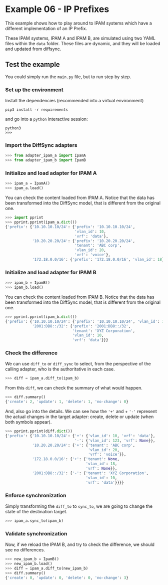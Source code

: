 # Example 06 - IP Prefixes

This example shows how to play around to IPAM systems which have a different implementation of an IP Prefix.

These IPAM systems, IPAM A and IPAM B, are simulated using two YAML files within the `data` folder. These files are dynamic, and they will be loaded and updated from diffsync.

## Test the example

You could simply run the `main.py` file, but to run step by step.

### Set up the environment

Install the dependencies (recommended into a virtual environment)

```
pip3 install -r requirements
```

and go into a `python` interactive session:

```
python3
>>>
```

### Import the DiffSync adapters

```py
>>> from adapter_ipam_a import IpamA
>>> from adapter_ipam_b import IpamB
```

### Initialize and load adapter for IPAM A

```py
>>> ipam_a = IpamA()
>>> ipam_a.load()
```

You can check the content loaded from IPAM A. Notice that the data has been transformed into the DiffSync model, that is different from the original one.

```py
>>> import pprint
>>> pprint.pprint(ipam_a.dict())
{'prefix': {'10.10.10.10/24': {'prefix': '10.10.10.10/24',
                               'vlan_id': 10,
                               'vrf': 'data'},
            '10.20.20.20/24': {'prefix': '10.20.20.20/24',
                               'tenant': 'ABC corp',
                               'vlan_id': 20,
                               'vrf': 'voice'},
            '172.18.0.0/16': {'prefix': '172.18.0.0/16', 'vlan_id': 18}}}
```

### Initialize and load adapter for IPAM B

```py
>>> ipam_b = IpamB()
>>> ipam_b.load()
```

You can check the content loaded from IPAM B. Notice that the data has been transformed into the DiffSync model, that is different from the original one.

```py
>>> pprint.pprint(ipam_b.dict())
{'prefix': {'10.10.10.10/24': {'prefix': '10.10.10.10/24', 'vlan_id': 123},
            '2001:DB8::/32': {'prefix': '2001:DB8::/32',
                              'tenant': 'XYZ Corporation',
                              'vlan_id': 10,
                              'vrf': 'data'}}}
```

### Check the difference

We can use `diff_to` or `diff_sync` to select, from the perspective of the calling adapter, who is the authoritative in each case.

```py
>>> diff = ipam_a.diff_to(ipam_b)
```

From this `diff`, we can check the summary of what would happen.

```py
>>> diff.summary()
{'create': 2, 'update': 1, 'delete': 1, 'no-change': 0}
```

And, also go into the details. We can see how the `'+'` and + `'-'` represent the actual changes in the target adapter: create, delete or update (when both symbols appear).

```py
>>> pprint.pprint(diff.dict())
{'prefix': {'10.10.10.10/24': {'+': {'vlan_id': 10, 'vrf': 'data'},
                               '-': {'vlan_id': 123, 'vrf': None}},
            '10.20.20.20/24': {'+': {'tenant': 'ABC corp',
                                     'vlan_id': 20,
                                     'vrf': 'voice'}},
            '172.18.0.0/16': {'+': {'tenant': None,
                                    'vlan_id': 18,
                                    'vrf': None}},
            '2001:DB8::/32': {'-': {'tenant': 'XYZ Corporation',
                                    'vlan_id': 10,
                                    'vrf': 'data'}}}}
```

### Enforce synchronization

Simply transforming the `diff_to` to `sync_to`, we are going to change the state of the destination target.

```py
>>> ipam_a.sync_to(ipam_b)
```

### Validate synchronization

Now, if we reload the IPAM B, and try to check the difference, we should see no differences.

```py
>>> new_ipam_b = IpamB()
>>> new_ipam_b.load()
>>> diff = ipam_a.diff_to(new_ipam_b)
>>> diff.summary()
{'create': 0, 'update': 0, 'delete': 0, 'no-change': 3}
```
